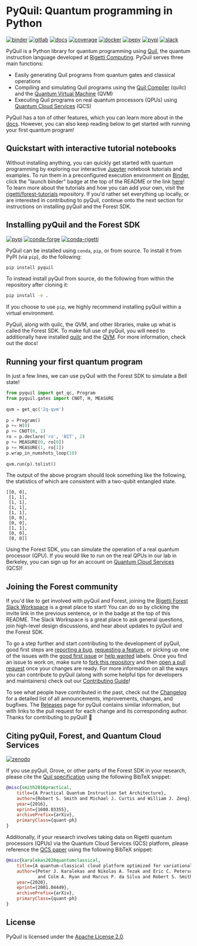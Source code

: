 PyQuil: Quantum programming in Python
=====================================

[![binder](https://mybinder.org/badge_logo.svg)][binder]
[![gitlab][gitlab-badge]][gitlab-repo]
[![docs][docs-badge]][docs-repo]
[![coverage][coverage-badge]][coverage-repo]
[![docker][docker-badge]][docker-repo]
[![pepy][pepy-badge]][pepy-repo]
[![pypi][pypi-badge]][pypi-repo]
[![slack][slack-badge]][slack-invite]

PyQuil is a Python library for quantum programming using [Quil](https://arxiv.org/abs/1608.03355),
the quantum instruction language developed at [Rigetti Computing](https://www.rigetti.com/).
PyQuil serves three main functions:

- Easily generating Quil programs from quantum gates and classical operations
- Compiling and simulating Quil programs using the [Quil Compiler](https://github.com/rigetti/quilc)
  (quilc) and the [Quantum Virtual Machine](https://github.com/rigetti/qvm) (QVM)
- Executing Quil programs on real quantum processors (QPUs) using
  [Quantum Cloud Services](https://qcs.rigetti.com/request-access) (QCS)

PyQuil has a ton of other features, which you can learn more about in the
[docs](http://pyquil.readthedocs.io/en/latest/). However, you can also keep reading
below to get started with running your first quantum program!

Quickstart with interactive tutorial notebooks
----------------------------------------------

Without installing anything, you can quickly get started with quantum programming by exploring
our interactive [Jupyter][jupyter] notebook tutorials and examples. To run them in a preconfigured
execution environment on [Binder][mybinder], click the "launch binder" badge at the top of the
README or the link [here][binder]! To learn more about the tutorials and how you can add your own,
visit the [rigetti/forest-tutorials][forest-tutorials] repository. If you'd rather set everything
up locally, or are interested in contributing to pyQuil, continue onto the next section for
instructions on installing pyQuil and the Forest SDK.

Installing pyQuil and the Forest SDK
------------------------------------

[![pypi][pypi-badge]][pypi-repo]
[![conda-forge][conda-forge-badge]][conda-forge-badge]
[![conda-rigetti][conda-rigetti-badge]][conda-rigetti-repo]

PyQuil can be installed using `conda`, `pip`, or from source. To install it from PyPI (via `pip`),
do the following:

```bash
pip install pyquil
```

To instead install pyQuil from source, do the following from within the repository after cloning it:

```bash
pip install -e .
```

If you choose to use `pip`, we highly recommend installing pyQuil within a virtual environment.

PyQuil, along with quilc, the QVM, and other libraries, make up what is called the Forest
SDK. To make full use of pyQuil, you will need to additionally have installed
[quilc](https://github.com/rigetti/quilc) and the [QVM](https://github.com/rigetti/qvm).
For more information, check out the docs!

Running your first quantum program
----------------------------------

In just a few lines, we can use pyQuil with the Forest SDK to simulate a Bell state!

```python
from pyquil import get_qc, Program
from pyquil.gates import CNOT, H, MEASURE
 
qvm = get_qc('2q-qvm')
 
p = Program()
p += H(0)
p += CNOT(0, 1)
ro = p.declare('ro', 'BIT', 2)
p += MEASURE(0, ro[0])
p += MEASURE(1, ro[1])
p.wrap_in_numshots_loop(10)
 
qvm.run(p).tolist()
```

The output of the above program should look something like the following,
the statistics of which are consistent with a two-qubit entangled state.

```
[[0, 0],
 [1, 1],
 [1, 1],
 [1, 1],
 [1, 1],
 [0, 0],
 [0, 0],
 [1, 1],
 [0, 0],
 [0, 0]]
```

Using the Forest SDK, you can simulate the operation of a real quantum processor (QPU). If you
would like to run on the real QPUs in our lab in Berkeley, you can sign up for an account
on [Quantum Cloud Services](https://qcs.rigetti.com/request-access) (QCS)!

Joining the Forest community
----------------------------

If you'd like to get involved with pyQuil and Forest, joining the
[Rigetti Forest Slack Workspace][slack-invite] is a great place to start! You can do so by
clicking the invite link in the previous sentence, or in the badge at the top of this README.
The Slack Workspace is a great place to ask general questions, join high-level design discussions,
and hear about updates to pyQuil and the Forest SDK.

To go a step further and start contributing to the development of pyQuil, good first steps are
[reporting a bug][bug], [requesting a feature][feature], or picking up one of the issues with the
[good first issue][first] or [help wanted][help] labels. Once you find an issue to work
on, make sure to [fork this repository][fork] and then [open a pull request][pr] once your changes
are ready. For more information on all the ways you can contribute to pyQuil (along with
some helpful tips for developers and maintainers) check out our
[Contributing Guide](CONTRIBUTING.md)!

To see what people have contributed in the past, check out the [Changelog](CHANGELOG.md) for
a detailed list of all announcements, improvements, changes, and bugfixes. The
[Releases](https://github.com/rigetti/pyquil/releases) page for pyQuil contains similar
information, but with links to the pull request for each change and its corresponding author.
Thanks for contributing to pyQuil! 🙂

Citing pyQuil, Forest, and Quantum Cloud Services
-------------------------------------------------

[![zenodo][zenodo-badge]][zenodo-doi]

If you use pyQuil, Grove, or other parts of the Forest SDK in your research, please cite
the [Quil specification][quil-paper] using the following BibTeX snippet:

```bibtex
@misc{smith2016practical,
    title={A Practical Quantum Instruction Set Architecture},
    author={Robert S. Smith and Michael J. Curtis and William J. Zeng},
    year={2016},
    eprint={1608.03355},
    archivePrefix={arXiv},
    primaryClass={quant-ph}
}
```

Additionally, if your research involves taking data on Rigetti quantum processors (QPUs) via
the Quantum Cloud Services (QCS) platform, please reference the [QCS paper][qcs-paper] using the
following BibTeX snippet:

```bibtex
@misc{karalekas2020quantumclassical,
    title={A quantum-classical cloud platform optimized for variational hybrid algorithms},
    author={Peter J. Karalekas and Nikolas A. Tezak and Eric C. Peterson
            and Colm A. Ryan and Marcus P. da Silva and Robert S. Smith},
    year={2020},
    eprint={2001.04449},
    archivePrefix={arXiv},
    primaryClass={quant-ph}
}
```

License
-------

PyQuil is licensed under the
[Apache License 2.0](https://github.com/rigetti/pyQuil/blob/master/LICENSE).

[binder]: https://mybinder.org/v2/gh/rigetti/forest-tutorials/master?urlpath=lab/tree/Welcome.ipynb
[conda-forge-badge]: https://img.shields.io/conda/vn/conda-forge/pyquil.svg
[conda-forge-repo]: https://anaconda.org/conda-forge/pyquil
[conda-rigetti-badge]: https://img.shields.io/conda/vn/rigetti/pyquil?label=conda-rigetti
[conda-rigetti-repo]: https://anaconda.org/rigetti/pyquil
[coverage-badge]: https://coveralls.io/repos/github/rigetti/pyquil/badge.svg?branch=more-badges
[coverage-repo]: https://coveralls.io/github/rigetti/pyquil?branch=more-badges
[docker-badge]: https://img.shields.io/docker/pulls/rigetti/forest
[docker-repo]: https://hub.docker.com/r/rigetti/forest
[docs-badge]: https://readthedocs.org/projects/pyquil/badge/?version=latest
[docs-repo]: http://pyquil.readthedocs.io/en/latest/?badge=latest
[forest-tutorials]: https://github.com/rigetti/forest-tutorials
[gitlab-badge]: https://img.shields.io/gitlab/pipeline/rigetti/pyquil
[gitlab-repo]: https://gitlab.com/rigetti/forest/pyquil
[jupyter]: https://jupyter.org/
[mybinder]: https://mybinder.org
[pepy-badge]: https://pepy.tech/badge/pyquil
[pepy-repo]: https://pepy.tech/project/pyquil
[pypi-badge]: https://img.shields.io/pypi/v/pyquil.svg
[pypi-repo]: https://pypi.org/project/pyquil/
[slack-badge]: https://img.shields.io/badge/slack-rigetti--forest-812f82.svg?
[zenodo-badge]: https://zenodo.org/badge/DOI/10.5281/zenodo.3604432.svg
[zenodo-doi]: https://doi.org/10.5281/zenodo.3604432

[qcs-paper]: https://arxiv.org/abs/2001.04449
[quil-paper]: https://arxiv.org/abs/1608.03355

[bug]: https://github.com/rigetti/pyquil/issues/new?assignees=&labels=bug+%3Abug%3A&template=BUG_REPORT.md&title=
[feature]: https://github.com/rigetti/pyquil/issues/new?assignees=&labels=enhancement+%3Asparkles%3A&template=FEATURE_REQUEST.md&title=
[first]: https://github.com/rigetti/pyquil/labels/good%20first%20issue%20%3Ababy%3A
[help]: https://github.com/rigetti/pyquil/labels/help%20wanted%20%3Awave%3A
[fork]: https://github.com/rigetti/pyquil/fork
[pr]: https://github.com/rigetti/pyquil/compare
[slack-invite]: https://join.slack.com/t/rigetti-forest/shared_invite/enQtNTUyNTE1ODg3MzE2LWQwNzBlMjZlMmNlN2M5MzQyZDlmOGViODQ5ODI0NWMwNmYzODY4YTc2ZjdjOTNmNzhiYTk2YjVhNTE2NTRkODY
